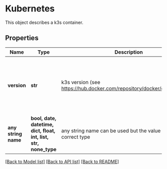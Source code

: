 # Kubernetes

This object describes a k3s container. 

## Properties
Name | Type | Description | Notes
------------ | ------------- | ------------- | -------------
**version** | **str** | k3s version (see https://hub.docker.com/repository/docker/orlangure/k3s)  | [optional]  if omitted the server will use the default value of "latest"
**any string name** | **bool, date, datetime, dict, float, int, list, str, none_type** | any string name can be used but the value must be the correct type | [optional]

[[Back to Model list]](../README.md#documentation-for-models) [[Back to API list]](../README.md#documentation-for-api-endpoints) [[Back to README]](../README.md)


